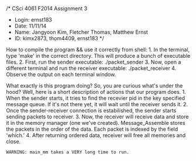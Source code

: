 /* CSci 4061 F2014 Assignment 3
 * Login: ernst183
 * Date: 11/11/14
 * Name: Jangyoon Kim, Fletcher Thomas, Matthew Ernst
 * ID: kimx2873, thom4409, ernst183
 */

 How to compile the program && use it correctly from shell:
	1. In the terminal, type 'make' in the correct directory. This will produce a bunch of executable files.
	2. First, run the sender executable: ./packet_sender <any positive integer>
	3. Now, open a different terminal and run the receiver executable: ./packet_receiver <same number>
	4. Observe the output on each terminal window.

What exactly is this program doing?
So, you are curious what's under the hood? Well, here is a short description of actions that our program does.
	1. When the sender starts, it tries to find the recevier pid in the key specified message queue. If it's not there yet, it will wait until the receiver sends it.
	2. Once the sender-receiver connection is estabilished, the sender starts sending packets to receiver.
	3. Now, the receiver will receive data and store it in the memory manager (one we've created).
	   Message_Assemble stores the packets in the order of the data. Each packet is indexed by the field 'which.'
	4. After returning ordered data, receiver will free all memories and close.
	
	WARNING: main_mm takes a VERY long time to run.
